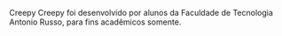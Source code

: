 Creepy Creepy foi desenvolvido por alunos da Faculdade de Tecnologia Antonio Russo, para fins acadêmicos somente.
